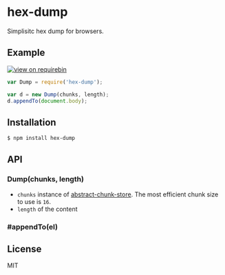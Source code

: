 
# hex-dump

  Simplisitc hex dump for browsers.

## Example

  [![view on requirebin](http://requirebin.com/badge.png)](http://requirebin.com/?gist=2faedc03efbc1e973d09)

```js
var Dump = require('hex-dump');

var d = new Dump(chunks, length);
d.appendTo(document.body);
```

## Installation

```bash
$ npm install hex-dump
```

## API

### Dump(chunks, length)

  - `chunks` instance of [abstract-chunk-store](https://npmjs.org/package/abstract-chunk-store). The most efficient chunk size to use is `16`.
  - `length` of the content

### #appendTo(el)

## License

  MIT

